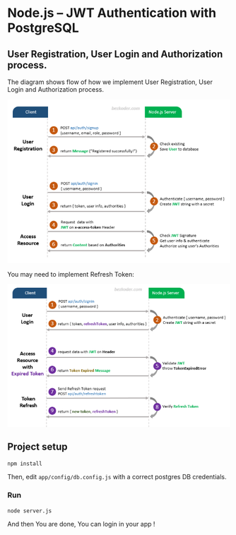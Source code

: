 # Node.js – JWT Authentication with PostgreSQL

## User Registration, User Login and Authorization process.
The diagram shows flow of how we implement User Registration, User Login and Authorization process.

![jwt-token-authentication-node-js-example-flow](jwt-token-authentication-node-js-example-flow.png)

You may need to implement Refresh Token:

![jwt-refresh-token-node-js-example-flow](jwt-refresh-token-node-js-example-flow.png)

## Project setup
```
npm install
```

Then, edit `app/config/db.config.js` with a correct postgres DB credentials.

### Run
```
node server.js
```

And then You are done, You can login in your app !